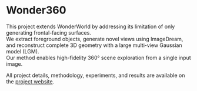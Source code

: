 # Wonder360

This project extends WonderWorld by addressing its limitation of only generating frontal-facing surfaces.  
We extract foreground objects, generate novel views using ImageDream, and reconstruct complete 3D geometry with a large multi-view Gaussian model (LGM).  
Our method enables high-fidelity 360° scene exploration from a single input image.

All project details, methodology, experiments, and results are available on the [project website](./path-to-website/index.html).